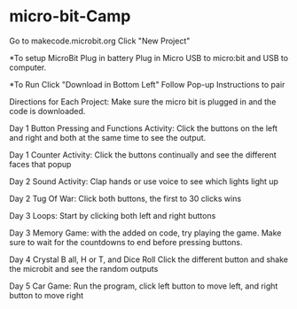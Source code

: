 # micro-bit-Camp
Go to makecode.microbit.org
Click "New Project"

*To setup MicroBit
Plug in battery
Plug in Micro USB to micro:bit and USB to computer. 

*To Run
Click "Download in Bottom Left"
Follow Pop-up Instructions to pair

Directions for Each Project:
Make sure the micro bit is plugged in and the code is downloaded.

Day 1 Button Pressing and Functions Activity:
  Click the buttons on the left and right and both at the same time to see the output.

Day 1 Counter Activity:
  Click the buttons continually and see the different faces that popup

Day 2 Sound Activity:
  Clap hands or use voice to see which lights light up

Day 2 Tug Of War:
  Click both buttons, the first to 30 clicks wins

Day 3 Loops: 
  Start by clicking both left and right buttons

Day 3 Memory Game:
  with the added on code, try playing the game. Make sure to wait for the countdowns to end before pressing buttons. 

Day 4 Crystal B all, H or T, and Dice Roll
  Click the different button and shake the microbit and see the random outputs

Day 5 Car Game:
  Run the program, click left button to move left, and right button to move right
  
